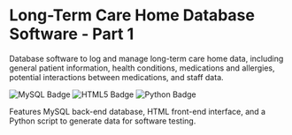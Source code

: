 # Long-Term Care Home Database Software - Part 1

Database software to log and manage long-term care home data, including general patient information, health conditions, medications and allergies, potential interactions between medications, and staff data.

![MySQL Badge](https://img.shields.io/badge/MySQL-4479A1?logo=mysql&logoColor=fff&style=flat-square) ![HTML5 Badge](https://img.shields.io/badge/HTML5-E34F26?logo=html5&logoColor=fff&style=flat-square) ![Python Badge](https://img.shields.io/badge/Python-3776AB?logo=python&logoColor=fff&style=flat-square)

Features MySQL back-end database, HTML front-end interface, and a Python script to generate data for software testing.
